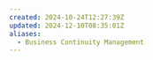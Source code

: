 ```yaml
---
created: 2024-10-24T12:27:39Z
updated: 2024-12-10T08:35:01Z
aliases:
  - Business Continuity Management
---
```

